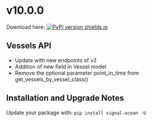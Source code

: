 # v10.0.0
Download here: [![PyPI version shields.io](https://img.shields.io/pypi/v/signal-ocean.svg)](https://pypi.python.org/pypi/signal-ocean/)

## Vessels API

- Update with new endpoints of v2
- Addition of new field in Vessel model
- Remove the optional parameter point_in_time from get_vessels_by_vessel_class()

## Installation and Upgrade Notes
Update your package with: `pip install signal-ocean -U`